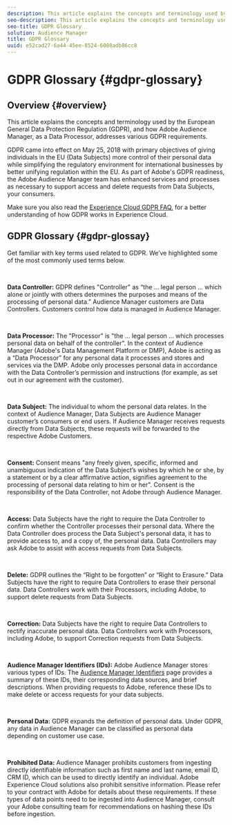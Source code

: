 ```yaml
---
description: This article explains the concepts and terminology used by the European General Data Protection Regulation (GDPR), and how Adobe Audience Manager, as a Data Processor, addresses various GDPR requirements.
seo-description: This article explains the concepts and terminology used by the European General Data Protection Regulation (GDPR), and how Adobe Audience Manager, as a Data Processor, addresses various GDPR requirements.
seo-title: GDPR Glossary
solution: Audience Manager
title: GDPR Glossary
uuid: e52cad27-6a44-45ee-8524-6080adb86cc8
---
```


# GDPR Glossary {#gdpr-glossary}

## Overview {#overview}

This article explains the concepts and terminology used by the European General Data Protection Regulation (GDPR), and how Adobe Audience Manager, as a Data Processor, addresses various GDPR requirements.

GDPR came into effect on May 25, 2018 with primary objectives of giving individuals in the EU (Data Subjects) more control of their personal data while simplifying the regulatory environment for international businesses by better unifying regulation within the EU. As part of Adobe's GDPR readiness, the Adobe Audience Manager team has enhanced services and processes as necessary to support access and delete requests from Data Subjects, your consumers.

Make sure you also read the [Experience Cloud GDPR FAQ.](https://www.adobe.io/apis/cloudplatform/gdpr/docs/alldocs.html#!api-specification/markdown/narrative/gdpr/gdpr-faq.md) for a better understanding of how GDPR works in Experience Cloud.

## GDPR Glossary {#gdpr-glossay}

Get familiar with key terms used related to GDPR. We’ve highlighted some of the most commonly used terms below.

&nbsp;

**Data Controller:** GDPR defines "Controller" as “the … legal person … which alone or jointly with others determines the purposes and means of the processing of personal data.” Audience Manager customers are Data Controllers. Customers control how data is managed in Audience Manager.

&nbsp;

**Data Processor:** The "Processor" is "the … legal person … which processes personal data on behalf of the controller". In the context of Audience Manager (Adobe's Data Management Platform or DMP), Adobe is acting as a “Data Processor” for any personal data it processes and stores and services via the DMP. Adobe only processes personal data in accordance with the Data Controller’s permission and instructions (for example, as set out in our agreement with the customer).

&nbsp;

**Data Subject:** The individual to whom the personal data relates. In the context of Audience Manager, Data Subjects are Audience Manager customer’s consumers or end users. If Audience Manager receives requests directly from Data Subjects, these requests will be forwarded to the respective Adobe Customers.

&nbsp;

**Consent:** Consent means "any freely given, specific, informed and unambiguous indication of the Data Subject’s wishes by which he or she, by a statement or by a clear affirmative action, signifies agreement to the processing of personal data relating to him or her". Consent is the responsibility of the Data Controller, not Adobe through Audience Manager.

&nbsp;

**Access:** Data Subjects have the right to require the Data Controller to confirm whether the Controller processes their personal data. Where the Data Controller does process the Data Subject's personal data, it has to provide access to, and a copy of, the personal data. Data Controllers may ask Adobe to assist with access requests from Data Subjects.

&nbsp;

**Delete:** GDPR outlines the “Right to be forgotten” or “Right to Erasure.” Data Subjects have the right to require Data Controllers to erase their personal data. Data Controllers work with their Processors, including Adobe, to support delete requests from Data Subjects.

&nbsp;

**Correction:** Data Subjects have the right to require Data Controllers to rectify inaccurate personal data. Data Controllers work with Processors, including Adobe, to support Correction requests from Data Subjects.

&nbsp;

**Audience Manager Identifiers (IDs):** Adobe Audience Manager stores various types of IDs. The [Audience Manager Identifiers](data-privacy-ids.md) page provides a summary of these IDs, their corresponding data sources, and brief descriptions. When providing requests to Adobe, reference these IDs to make delete or access requests for your data subjects.

&nbsp;

**Personal Data:** GDPR expands the definition of personal data. Under GDPR, any data in Audience Manager can be classified as personal data depending on customer use case.

&nbsp;

**Prohibited Data:** Audience Manager prohibits customers from ingesting directly identifiable information such as first name and last name, email ID, CRM ID, which can be used to directly identify an individual. Adobe Experience Cloud solutions also prohibit sensitive information. Please refer to your contract with Adobe for details about these requirements. If these types of data points need to be ingested into Audience Manager, consult your Adobe consulting team for recommendations on hashing these IDs before ingestion.
